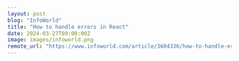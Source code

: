 ```yaml
---
layout: post
blog: "InfoWorld"
title: "How to handle errors in React"
date: 2024-03-27T09:00:00Z
image: images/infoworld.png
remote_url: "https://www.infoworld.com/article/3604336/how-to-handle-errors-in-react.html#tk.rss_applicationdevelopment"
---
```

